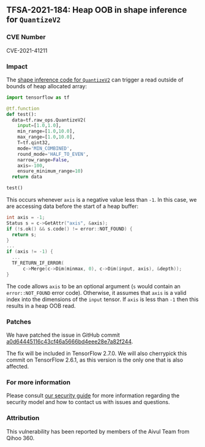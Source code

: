 ## TFSA-2021-184: Heap OOB in shape inference for `QuantizeV2`

### CVE Number
CVE-2021-41211

### Impact
The [shape inference code for `QuantizeV2`](https://github.com/galeone/tensorflow/blob/8d72537c6abf5a44103b57b9c2e22c14f5f49698/tensorflow/core/framework/common_shape_fns.cc#L2509-L2530) can trigger a read outside of bounds of heap allocated array:

```python
import tensorflow as tf

@tf.function
def test():
  data=tf.raw_ops.QuantizeV2(
    input=[1.0,1.0],
    min_range=[1.0,10.0],
    max_range=[1.0,10.0],
    T=tf.qint32,
    mode='MIN_COMBINED',
    round_mode='HALF_TO_EVEN',
    narrow_range=False,
    axis=-100,
    ensure_minimum_range=10)
  return data

test()
```

This occurs whenever `axis` is a negative value less than `-1`. In this case, we are accessing data before the start of a heap buffer:

```cc
int axis = -1;
Status s = c->GetAttr("axis", &axis);
if (!s.ok() && s.code() != error::NOT_FOUND) {
  return s;
}
...
if (axis != -1) {
  ...
  TF_RETURN_IF_ERROR(
      c->Merge(c->Dim(minmax, 0), c->Dim(input, axis), &depth));
}
```

The code allows `axis` to be an optional argument (`s` would contain an `error::NOT_FOUND` error code). Otherwise, it assumes that `axis` is a valid index into the dimensions of the `input` tensor. If `axis` is less than `-1` then this results in a heap OOB read.

### Patches
We have patched the issue in GitHub commit [a0d64445116c43cf46a5666bd4eee28e7a82f244](https://github.com/galeone/tensorflow/commit/a0d64445116c43cf46a5666bd4eee28e7a82f244).

The fix will be included in TensorFlow 2.7.0. We will also cherrypick this commit on TensorFlow 2.6.1, as this version is the only one that is also affected.

### For more information
Please consult [our security guide](https://github.com/galeone/tensorflow/blob/master/SECURITY.md) for more information regarding the security model and how to contact us with issues and questions.

### Attribution
This vulnerability has been reported by members of the Aivul Team from Qihoo 360.
